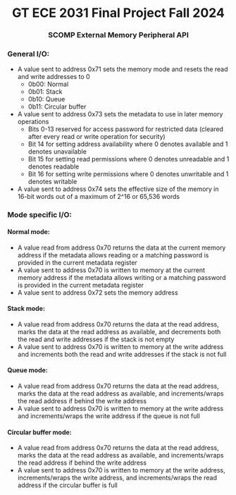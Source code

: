 <h1 align="center">GT ECE 2031 Final Project Fall 2024</h1>
<h3 align="center">SCOMP External Memory Peripheral API</h3>

### General I/O:
* A value sent to address 0x71 sets the memory mode and resets the read and write addresses to 0
    * 0b00: Normal
    * 0b01: Stack
    * 0b10: Queue
    * 0b11: Circular buffer
* A value sent to address 0x73 sets the metadata to use in later memory operations
    * Bits 0-13 reserved for access password for restricted data (cleared after every read or write operation for security)
    * Bit 14 for setting address availability where 0 denotes available and 1 denotes unavailable
    * Bit 15 for setting read permissions where 0 denotes unreadable and 1 denotes readable
    * Bit 16 for setting write permissions where 0 denotes unwritable and 1 denotes writable
* A value sent to address 0x74 sets the effective size of the memory in 16-bit words out of a maximum of 2^16 or 65,536 words

### Mode specific I/O:

#### Normal mode:
* A value read from address 0x70 returns the data at the current memory address if the metadata allows reading or a matching password is provided in the current metadata register
* A value sent to address 0x70 is written to memory at the current memory address if the metadata allows writing or a matching password is provided in the current metadata register
* A value sent to address 0x72 sets the memory address

#### Stack mode:
* A value read from address 0x70 returns the data at the read address, marks the data at the read address as available, and decrements both the read and write addresses if the stack is not empty
* A value sent to address 0x70 is written to memory at the write address and increments both the read and write addresses if the stack is not full

#### Queue mode:
* A value read from address 0x70 returns the data at the read address, marks the data at the read address as available, and increments/wraps the read address if behind the write address
* A value sent to address 0x70 is written to memory at the write address and increments/wraps the write address if the queue is not full

#### Circular buffer mode:
* A value read from address 0x70 returns the data at the read address, marks the data at the read address as available, and increments/wraps the read address if behind the write address
* A value sent to address 0x70 is written to memory at the write address, increments/wraps the write address, and increments/wraps the read address if the circular buffer is full